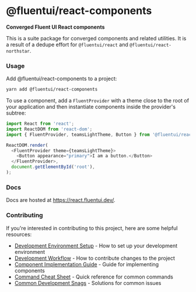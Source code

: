 # @fluentui/react-components

**Converged Fluent UI React components**

This is a suite package for converged components and related utilities. It is a result of a dedupe effort for `@fluentui/react` and `@fluentui/react-northstar`.

### Usage

Add @fluentui/react-components to a project:

```sh
yarn add @fluentui/react-components
```

To use a component, add a `FluentProvider` with a theme close to the root of your application and then instantiate components inside the provider's subtree:

```js
import React from 'react';
import ReactDOM from 'react-dom';
import { FluentProvider, teamsLightTheme, Button } from '@fluentui/react-components';

ReactDOM.render(
  <FluentProvider theme={teamsLightTheme}>
    <Button appearance="primary">I am a button.</Button>
  </FluentProvider>,
  document.getElementById('root'),
);
```

### Docs

Docs are hosted at https://react.fluentui.dev/.

### Contributing

If you're interested in contributing to this project, here are some helpful resources:

- [Development Environment Setup](/docs/react-v9/contributing/dev-env.md) - How to set up your development environment
- [Development Workflow](/docs/react-v9/contributing/dev-workflow.md) - How to contribute changes to the project
- [Component Implementation Guide](/docs/react-v9/contributing/component-implementation-guide.md) - Guide for implementing components
- [Command Cheat Sheet](/docs/react-v9/contributing/command-cheat-sheet.md) - Quick reference for common commands
- [Common Development Snags](/docs/react-v9/contributing/common-dev-snags.md) - Solutions for common issues
